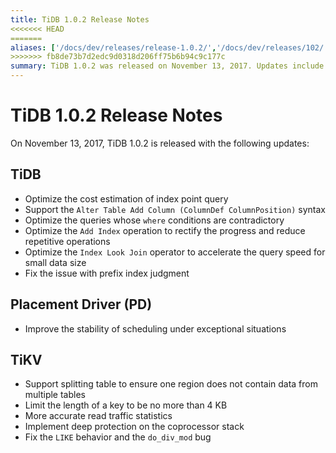 ```yaml
---
title: TiDB 1.0.2 Release Notes
<<<<<<< HEAD
=======
aliases: ['/docs/dev/releases/release-1.0.2/','/docs/dev/releases/102/']
>>>>>>> fb8de73b7d2edc9d0318d206ff75b6b94c9c177c
summary: TiDB 1.0.2 was released on November 13, 2017. Updates include optimized cost estimation for index point query, support for Alter Table Add Column syntax, and improved query optimization. Placement Driver (PD) scheduling stability was enhanced, and TiKV now supports table splitting and limits key length to 4 KB. Other improvements include more accurate read traffic statistics and bug fixes for LIKE behavior and do_div_mod bug.
---
```


# TiDB 1.0.2 Release Notes

On November 13, 2017, TiDB 1.0.2 is released with the following updates:

## TiDB

- Optimize the cost estimation of index point query
- Support the `Alter Table Add Column (ColumnDef ColumnPosition)` syntax
- Optimize the queries whose `where` conditions are contradictory
- Optimize the `Add Index` operation to rectify the progress and reduce repetitive operations
- Optimize the `Index Look Join` operator to accelerate the query speed for small data size
- Fix the issue with prefix index judgment

## Placement Driver (PD)

- Improve the stability of scheduling under exceptional situations

## TiKV

- Support splitting table to ensure one region does not contain data from multiple tables
- Limit the length of a key to be no more than 4 KB
- More accurate read traffic statistics
- Implement deep protection on the coprocessor stack
- Fix the `LIKE` behavior and the `do_div_mod` bug
